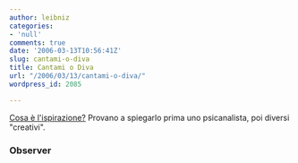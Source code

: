 ```yaml
---
author: leibniz
categories:
- 'null'
comments: true
date: '2006-03-13T10:56:41Z'
slug: cantami-o-diva
title: Cantami o Diva
url: "/2006/03/13/cantami-o-diva/"
wordpress_id: 2085

---
```

[Cosa è l'ispirazione?](https://observer.guardian.co.uk/review/story/0,,1728929,00.html) Provano a spiegarlo prima uno psicanalista, poi diversi "creativi".


### Observer
